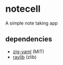 # notecell

A simple note taking app

## dependencies

- [zig-yaml](https://github.com/kubkon/zig-yaml/tree/main) (MIT)
- [raylib](https://github.com/raysan5/raylib) (zlib)
  